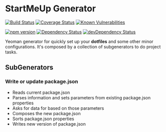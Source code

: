 # StartMeUp Generator

[![Build Status][badge-ci]][url-ci]
[![Coverage Status][badge-cov]][url-cov]
[![Known Vulnerabilities][badge-sec]][url-sec]

[![npm version][badge-version]][url-version]
[![Dependency Status][badge-deps]][url-deps]
[![devDependency Status][badge-deps-dev]][url-deps-dev]

[badge-ci]: https://circleci.com/gh/fernandopasik/generator-startmeup.svg?style=svg
[badge-cov]: https://codecov.io/gh/fernandopasik/generator-startmeup/branch/master/graph/badge.svg
[badge-sec]: https://snyk.io/test/github/fernandopasik/generator-startmeup/badge.svg?targetFile=package.json
[badge-version]: https://img.shields.io/npm/v/generator-startmeup.svg
[badge-deps]: https://david-dm.org/fernandopasik/generator-startmeup/status.svg
[badge-deps-dev]: https://david-dm.org/fernandopasik/generator-startmeup/dev-status.svg

[url-ci]: https://circleci.com/gh/fernandopasik/generator-startmeup "Build Status"
[url-cov]: https://codecov.io/gh/fernandopasik/generator-startmeup "Coverage Status"
[url-sec]: https://snyk.io/test/github/fernandopasik/generator-startmeup?targetFile=package.json "Known Vulnerabilities"
[url-version]: https://www.npmjs.com/package/generator-startmeup "npm version"
[url-deps]: https://david-dm.org/fernandopasik/generator-startmeup "Dependency Status"
[url-deps-dev]: https://david-dm.org/fernandopasik/generator-startmeup?type=dev "Dev Dependency Status"

Yeoman generator for quickly set up your **dotfiles** and some other minor configurations.
It's composed by a collection of subgenerators to do project tasks.

## SubGenerators

### Write or update package.json

- Reads current package.json
- Parses information and sets parameters from existing package.json properties
- Asks for data for based on those parameters
- Composes the new package.json
- Sorts package.json properties
- Writes new version of package.json
